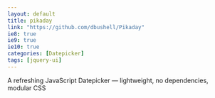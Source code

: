 ```yaml
---
layout: default
title: pikaday
link: "https://github.com/dbushell/Pikaday"
ie8: true
ie9: true
ie10: true
categories: [Datepicker]
tags: [jquery-ui]
---
```

A refreshing JavaScript Datepicker — lightweight, no dependencies, modular CSS

